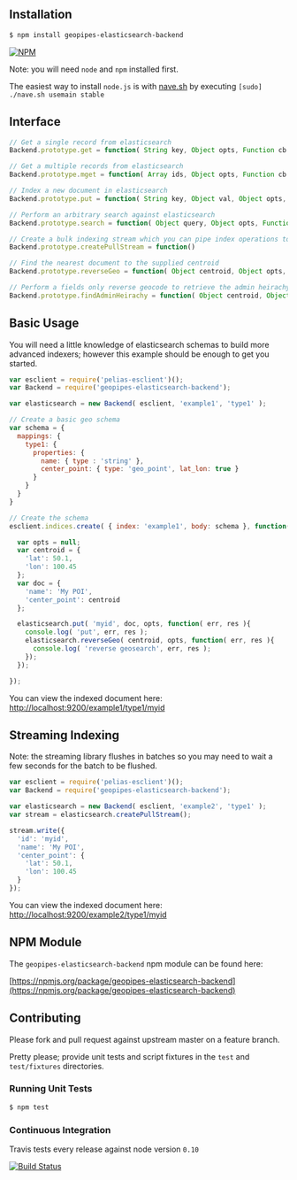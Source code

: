 ## Installation

```bash
$ npm install geopipes-elasticsearch-backend
```

[![NPM](https://nodei.co/npm/geopipes-elasticsearch-backend.png?downloads=true&stars=true)](https://nodei.co/npm/geopipes-elasticsearch-backend)

Note: you will need `node` and `npm` installed first.

The easiest way to install `node.js` is with [nave.sh](https://github.com/isaacs/nave) by executing `[sudo] ./nave.sh usemain stable`

## Interface

```javascript
// Get a single record from elasticsearch
Backend.prototype.get = function( String key, Object opts, Function cb )

// Get a multiple records from elasticsearch
Backend.prototype.mget = function( Array ids, Object opts, Function cb )

// Index a new document in elasticsearch
Backend.prototype.put = function( String key, Object val, Object opts, Function cb )

// Perform an arbitrary search against elasticsearch
Backend.prototype.search = function( Object query, Object opts, Function cb )

// Create a bulk indexing stream which you can pipe index operations to
Backend.prototype.createPullStream = function()

// Find the nearest document to the supplied centroid
Backend.prototype.reverseGeo = function( Object centroid, Object opts, Function cb )

// Perform a fields only reverse geocode to retrieve the admin heirachy
Backend.prototype.findAdminHeirachy = function( Object centroid, Object opts, Function cb )
```

## Basic Usage

You will need a little knowledge of elasticsearch schemas to build more advanced indexers; however this example should be enough to get you started.

```javascript
var esclient = require('pelias-esclient')();
var Backend = require('geopipes-elasticsearch-backend');

var elasticsearch = new Backend( esclient, 'example1', 'type1' );

// Create a basic geo schema
var schema = {
  mappings: {
    type1: {
      properties: {
        name: { type : 'string' },
        center_point: { type: 'geo_point', lat_lon: true }
      }
    }
  }
}

// Create the schema
esclient.indices.create( { index: 'example1', body: schema }, function( err, res ){

  var opts = null;
  var centroid = {
    'lat': 50.1,
    'lon': 100.45
  };
  var doc = {
    'name': 'My POI',
    'center_point': centroid
  };

  elasticsearch.put( 'myid', doc, opts, function( err, res ){
    console.log( 'put', err, res );
    elasticsearch.reverseGeo( centroid, opts, function( err, res ){
      console.log( 'reverse geosearch', err, res );
    });
  });

});
```

You can view the indexed document here: [http://localhost:9200/example1/type1/myid](http://localhost:9200/example1/type1/myid)

## Streaming Indexing

Note: the streaming library flushes in batches so you may need to wait
a few seconds for the batch to be flushed.

```javascript
var esclient = require('pelias-esclient')();
var Backend = require('geopipes-elasticsearch-backend');

var elasticsearch = new Backend( esclient, 'example2', 'type1' );
var stream = elasticsearch.createPullStream();

stream.write({
  'id': 'myid',
  'name': 'My POI',
  'center_point': {
    'lat': 50.1,
    'lon': 100.45
  }
});
```

You can view the indexed document here: [http://localhost:9200/example2/type1/myid](http://localhost:9200/example2/type1/myid)

## NPM Module

The `geopipes-elasticsearch-backend` npm module can be found here:

[https://npmjs.org/package/geopipes-elasticsearch-backend](https://npmjs.org/package/geopipes-elasticsearch-backend)

## Contributing

Please fork and pull request against upstream master on a feature branch.

Pretty please; provide unit tests and script fixtures in the `test` and `test/fixtures` directories.

### Running Unit Tests

```bash
$ npm test
```

### Continuous Integration

Travis tests every release against node version `0.10`

[![Build Status](https://travis-ci.org/geopipes/elasticsearch-backend.png?branch=master)](https://travis-ci.org/geopipes/elasticsearch-backend)